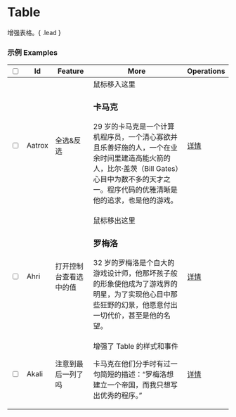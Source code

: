 # Table

增强表格。{ .lead }

### 示例 Examples

<div class="bs-example bs-example-modal">
    <div class="content">
        <table bx-id="components/table" class="table table-hover">
            <thead>
                <tr>
                    <th><input type="checkbox"></th>
                    <th>Id</th>
                    <th>Feature</th>
                    <th>More</th>
                    <th>Operations</th>
                </tr>
            </thead>
            <tbody>
                <tr>
                    <td><input type="checkbox" value="Aatrox"></td>
                    <td>Aatrox</td>
                    <td>全选&amp;反选</td>
                    <td>
                        <div class="more">
                            <div class="title">鼠标移入这里</div>
                            <div class="content">
                                <h3>卡马克</h3>
                                <p>29 岁的卡马克是一个计算机程序员，一个清心寡欲并且乐善好施的人，一个在业余时间里建造高能火箭的人，比尔·盖茨（Bill Gates）心目中为数不多的天才之一。程序代码的优雅清晰是他的追求，也是他的游戏。</p>
                            </div>
                        </div>
                    </td>
                    <td>
                        <div class="operation">
                            <a href="#Table">详情</a>
                        </div>
                    </td>
                </tr>
                <tr>
                    <td><input type="checkbox" value="Ahri"></td>
                    <td>Ahri</td>
                    <td>打开控制台查看选中的值</td>
                    <td>
                        <div class="more">
                            <div class="title">鼠标移出这里</div>
                            <div class="content">
                                <h3>罗梅洛</h3>
                                <p>32 岁的罗梅洛是个自大的游戏设计师，他那坏孩子般的形象使他成为了游戏界的明星，为了实现他心目中那些狂野的幻景，他愿意付出一切代价，甚至是他的名望。</p>
                            </div>
                        </div>
                    </td>
                    <td>
                        <div class="operation">
                            <a href="#Table">详情</a>
                        </div>
                    </td>
                </tr>
                <tr>
                    <td><input type="checkbox" value="Akali"></td>
                    <td>Akali</td>
                    <td>注意到最后一列了吗</td>
                    <td>
                        <div class="more">
                            <div class="title">增强了 Table 的样式和事件</div>
                            <div class="content">
                                <p>卡马克在他们分手时有过一句简短的描述：“罗梅洛想建立一个帝国，而我只想写出优秀的程序。” </p>
                            </div>
                        </div>
                    </td>
                    <td>
                        <div class="operation">
                            <a href="#Table">详情</a>
                        </div>
                    </td>
                </tr>
            </tbody>
        </table>
    </div>
</div>